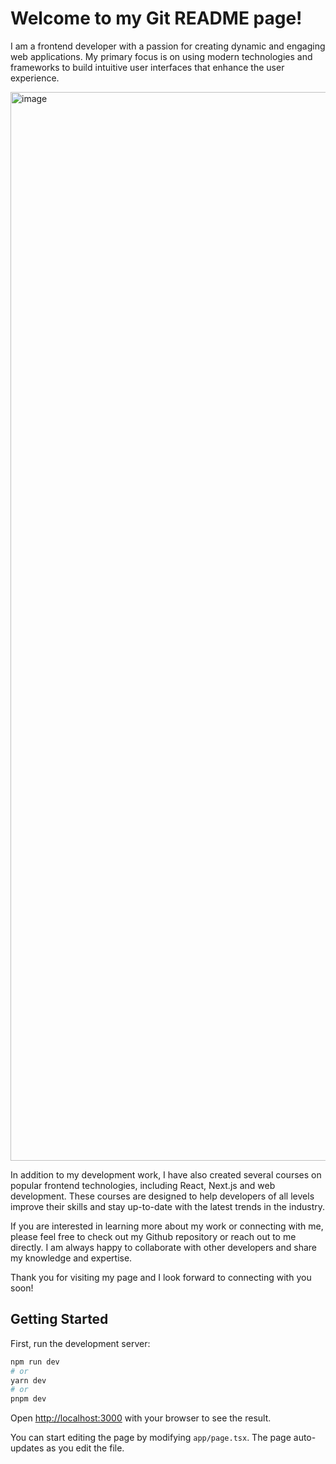 # Welcome to my Git README page!

I am a frontend developer with a passion for creating dynamic and engaging web applications. My primary focus is on using modern technologies and frameworks to build intuitive user interfaces that enhance the user experience.

<img width="1710" alt="image" src="https://user-images.githubusercontent.com/121618523/236869928-0f638ca7-9ccd-4e08-8425-b38414827c9b.png">

In addition to my development work, I have also created several courses on popular frontend technologies, including React, Next.js and web development. These courses are designed to help developers of all levels improve their skills and stay up-to-date with the latest trends in the industry.

If you are interested in learning more about my work or connecting with me, please feel free to check out my Github repository or reach out to me directly. I am always happy to collaborate with other developers and share my knowledge and expertise.

Thank you for visiting my page and I look forward to connecting with you soon!

## Getting Started

First, run the development server:

```bash
npm run dev
# or
yarn dev
# or
pnpm dev
```

Open [http://localhost:3000](http://localhost:3000) with your browser to see the result.

You can start editing the page by modifying `app/page.tsx`. The page auto-updates as you edit the file.
